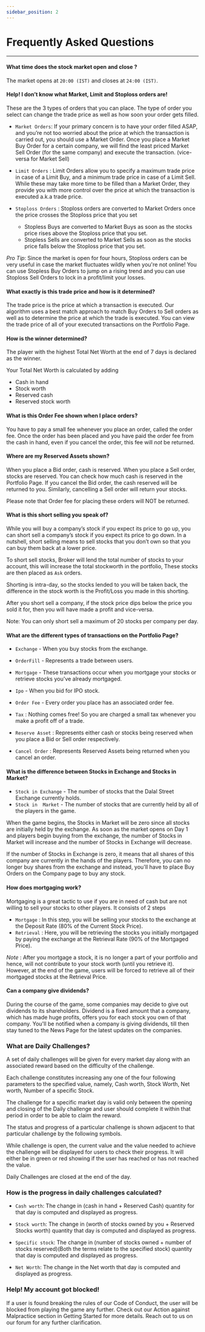 ```yaml
---
sidebar_position: 2
---
```


# Frequently Asked Questions
---
#### What time does the stock market open and close ?
The market opens at ```20:00 (IST)``` and closes at ```24:00 (IST)```.


#### Help! I don’t know what Market, Limit and Stoploss orders are!
These are the 3 types of orders that you can place. The type of order you select can change the trade price as well as how soon your order gets filled.

 - `Market Orders`: If your primary concern is to have your order filled ASAP, and you’re not too worried about the price at which the transaction is carried out, you should use a Market Order. Once you place a Market Buy Order for a certain company, we will find the least priced Market Sell Order (for the same company) and execute the transaction. (vice-versa for Market Sell)

- `Limit Orders` : Limit Orders allow you to specify a maximum trade price in case of a Limit Buy, and a minimum trade price in case of a Limit Sell. While these may take more time to be filled than a Market Order, they provide you with more control over the price at which the transaction is executed a.k.a trade price.

- `Stoploss Orders` : Stoploss orders are converted to Market Orders once the price crosses the Stoploss price that you set
    - Stopless Buys are converted to Market Buys as soon as the stocks price rises above the Stoploss price that you set.
    - Stopless Sells are converted to Market Sells as soon as the stocks price falls below the Stoploss price that you set.

*Pro Tip*: Since the market is open for four hours, Stoploss orders can be very useful in case the market fluctuates wildly when you're not online! You can use Stopless Buy Orders to jump on a rising trend and you can use Stoploss Sell Orders to lock in a profit/limit your losses.


#### What exactly is this trade price and how is it determined?
The trade price is the price at which a transaction is executed. Our algorithm uses a best match approach to match Buy Orders to Sell orders as well as to determine the price at which the trade is executed. You can view the trade price of all of your executed transactions on the Portfolio Page.

#### How is the winner determined?
The player with the highest Total Net Worth at the end of 7 days is declared as the winner. 

Your Total Net Worth is calculated by adding
- Cash in hand
- Stock worth
- Reserved cash
- Reserved stock worth

#### What is this Order Fee shown when I place orders?
You have to pay a small fee whenever you place an order, called the order fee. Once the order has been placed and you have paid the order fee from the cash in hand, even if you cancel the order, this fee will *not* be returned.

#### Where are my Reserved Assets shown?
When you place a Bid order, cash is reserved. When you place a Sell order, stocks are reserved. You can check how much cash is reserved in the Portfolio Page. If you cancel the Bid order, the cash reserved will be returned to you. Similarly, cancelling a Sell order will return your stocks.

Please note that Order fee for placing these orders will NOT be returned.

#### What is this short selling you speak of?

While you will buy a company’s stock if you expect its price to go up, you can short sell a company’s stock if you expect its price to go down. In a nutshell, short selling means to sell stocks that you don’t own so that you can buy them back at a lower price.

To short sell stocks, Broker will lend the total number of stocks to your account, this will increase the total stockworth in the portfolio, These stocks are then placed as `Ask` orders.

Shorting is intra-day, so the stocks lended to you will be taken back, the difference in the stock worth is the Profit/Loss you made in this shorting.

After you short sell a company, if the stock price dips below the price you sold it for, then you will have made a profit and vice-versa.

Note: You can only short sell a maximum of 20 stocks per company per day.

#### What are the different types of transactions on the Portfolio Page?
- `Exchange` - When you buy stocks from the exchange.

- `OrderFill` - Represents a trade between users.

- `Mortgage` - These transactions occur when you mortgage your stocks or retrieve stocks you've already mortgaged.

- `Ipo` - When you bid for IPO stock.

- `Order Fee` - Every order you place has an associated order fee.

- `Tax` : Nothing comes free! So you are charged a small tax whenever you make a profit off of a trade.

- `Reserve Asset` : Represents either cash or stocks being reserved when you place a Bid or Sell order respectively.

- `Cancel Order` : Represents Reserved Assets being returned when you cancel an order.

#### What is the difference between Stocks in Exchange and Stocks in Market?
- `Stock in Exchange` - The number of stocks that the Dalal Street Exchange currently holds.
- `Stock in  Market` - The number of stocks that are currently held by all of the players in the game.

When the game begins, the Stocks in Market will be zero since all stocks are initially held by the exchange. As soon as the market opens on Day 1 and players begin buying from the exchange, the number of Stocks in Market will increase and the number of Stocks in Exchange will decrease.

If the number of Stocks in Exchange is zero, it means that all shares of this company are currently in the hands of the players. Therefore, you can no longer buy shares from the exchange and instead, you'll have to place Buy Orders on the Company page to buy any stock.

#### How does mortgaging work?
Mortgaging is a great tactic to use if you are in need of cash but are not willing to sell your stocks to other players. It consists of 2 steps

- `Mortgage` :  In this step, you will be selling your stocks to the exchange at the Deposit Rate (80% of the Current Stock Price).
- `Retrieval` : Here, you will be retrieving the stocks you initially mortgaged by paying the exchange at the Retrieval Rate (90% of the Mortgaged Price).

*Note* : After you mortgage a stock, it is no longer a part of your portfolio and hence, will not contribute to your stock worth (until you retrieve it). However, at the end of the game, users will be forced to retrieve all of their mortgaged stocks at the Retrieval Price.

#### Can a company give dividends?
During the course of the game, some companies may decide to give out dividends to its shareholders. Dividend is a fixed amount that a company, which has made huge profits, offers you for each stock you own of that company. You'll be notified when a company is giving dividends, till then stay tuned to the News Page for the latest updates on the companies.

### What are Daily Challenges?
A set of daily challenges will be given for every market day along with an associated reward based on the difficulty of the challenge.

Each challenge constitutes increasing any one of the four following parameters to the specified value, namely, Cash worth, Stock Worth, Net worth, Number of a specific Stock.

The challenge for a specific market day is valid only between the opening and closing of the Daily challenge and user should complete it within that period in order to be able to claim the reward.

The status and progress of a particular challenge is shown adjacent to that particular challenge by the following symbols.

While challenge is open, the current value and the value needed to achieve the challenge will be displayed for users to check their progress. It will either be in green or red showing if the user has reached or has not reached the value.

Daily Challenges are closed at the end of the day.

### How is the progress in daily challenges calculated?
- `Cash worth`: The change in (cash in hand + Reserved Cash) quantity for that day is computed and displayed as progress.

- `Stock worth`: The change in (worth of stocks owned by you + Reserved Stocks worth) quantity that day is computed and displayed as progress.

- `Specific stock`: The change in (number of stocks owned + number of stocks reserved)(Both the terms relate to the specified stock) quantity that day is computed and displayed as progress.

- `Net Worth`: The change in the Net worth that day is computed and displayed as progress.

### Help! My account got blocked!
If a user is found breaking the rules of our Code of Conduct, the user will be blocked from playing the game any further. Check out our Action against Malpractice section in Getting Started for more details. Reach out to us on our forum for any further clarification.


